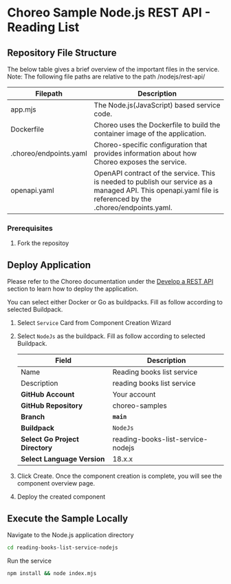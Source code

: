 # Choreo Sample Node.js REST API - Reading List

## Repository File Structure

The below table gives a brief overview of the important files in the service.\
Note: The following file paths are relative to the path /nodejs/rest-api/

| Filepath               | Description                                                                                                                                                  |
| ---------------------- | ------------------------------------------------------------------------------------------------------------------------------------------------------------ |
| app.mjs                | The Node.js(JavaScript) based service code.                                                                                                                  |
| Dockerfile             | Choreo uses the Dockerfile to build the container image of the application.                                                                                  |
| .choreo/endpoints.yaml | Choreo-specific configuration that provides information about how Choreo exposes the service.                                                                |
| openapi.yaml           | OpenAPI contract of the service. This is needed to publish our service as a managed API. This openapi.yaml file is referenced by the .choreo/endpoints.yaml. |

### Prerequisites

1. Fork the repositoy

## Deploy Application

Please refer to the Choreo documentation under the [Develop a REST API](https://wso2.com/choreo/docs/develop-components/develop-services/develop-a-rest-api/#step-1-create-a-service-component-from-a-dockerfile) section to learn how to deploy the application.

You can select either Docker or Go as buildpacks. Fill as follow according to selected Buildpack.

1. Select `Service` Card from Component Creation Wizard
2. Select `NodeJs` as the buildpack. Fill as follow according to selected Buildpack.

   | **Field**                       | **Description**                   |
   | ------------------------------- | --------------------------------- |
   | Name                            | Reading books list service        |
   | Description                     | reading books list service        |
   | **GitHub Account**              | Your account                      |
   | **GitHub Repository**           | choreo-samples                    |
   | **Branch**                      | **`main`**                        |
   | **Buildpack**                   | `NodeJs`                          |
   | **Select Go Project Directory** | reading-books-list-service-nodejs |
   | **Select Language Version**     | 18.x.x                            |

3. Click Create. Once the component creation is complete, you will see the component overview page.
4. Deploy the created component

## Execute the Sample Locally

Navigate to the Node.js application directory

```bash
cd reading-books-list-service-nodejs
```

Run the service

```bash
npm install && node index.mjs
```
